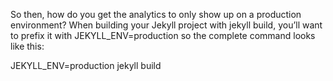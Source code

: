 So then, how do you get the analytics to only show up on a production environment? When building your Jekyll project with jekyll build, you’ll want to prefix it with JEKYLL_ENV=production so the complete command looks like this:

JEKYLL_ENV=production jekyll build
